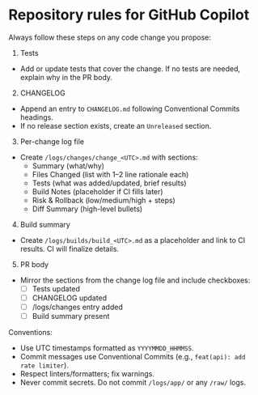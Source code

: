 # Repository rules for GitHub Copilot

Always follow these steps on any code change you propose:

1) Tests
- Add or update tests that cover the change. If no tests are needed, explain why in the PR body.

2) CHANGELOG
- Append an entry to `CHANGELOG.md` following Conventional Commits headings.
- If no release section exists, create an `Unreleased` section.

3) Per-change log file
- Create `/logs/changes/change_<UTC>.md` with sections:
  - Summary (what/why)
  - Files Changed (list with 1–2 line rationale each)
  - Tests (what was added/updated, brief results)
  - Build Notes (placeholder if CI fills later)
  - Risk & Rollback (low/medium/high + steps)
  - Diff Summary (high-level bullets)

4) Build summary
- Create `/logs/builds/build_<UTC>.md` as a placeholder and link to CI results. CI will finalize details.

5) PR body
- Mirror the sections from the change log file and include checkboxes:
  - [ ] Tests updated
  - [ ] CHANGELOG updated
  - [ ] /logs/changes entry added
  - [ ] Build summary present

Conventions:
- Use UTC timestamps formatted as `YYYYMMDD_HHMMSS`.
- Commit messages use Conventional Commits (e.g., `feat(api): add rate limiter`).
- Respect linters/formatters; fix warnings.
- Never commit secrets. Do not commit `/logs/app/` or any `/raw/` logs.
